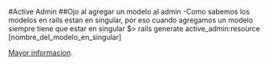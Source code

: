 #Active Admin
##Ojo al agregar un modelo al admin
-Como sabemos los modelos en rails estan en singular, por eso cuando agregamos un modelo siempre tiene que estar en singular
	$> rails generate active_admin:resource [nombre_del_modelo_en_singular]


[Mayor informacion](https://github.com/gregbell/active_admin).


